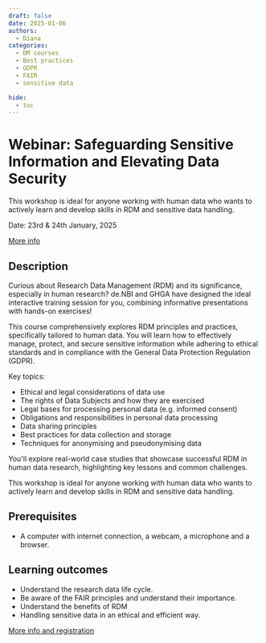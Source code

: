 ```yaml
---
draft: false
date: 2025-01-06
authors:
  - Diana
categories:
  - DM courses
  - Best practices
  - GDPR
  - FAIR
  - sensitive data

hide:
  - toc
---
```


# Webinar: Safeguarding Sensitive Information and Elevating Data Security  

This workshop is ideal for anyone working with human data who wants to actively learn and develop skills in RDM and sensitive data handling.

Date: 23rd & 24th January, 2025

[More info](https://www.denbi.de/training-courses-2024/1826-mastering-research-data-management-for-human-data-safeguarding-sensitive-information-and-elevating-data-security)

<!-- more -->

## Description

Curious about Research Data Management (RDM) and its significance, especially in human research? de.NBI and GHGA have designed the ideal interactive training session for you, combining informative presentations with hands-on exercises!

This course comprehensively explores RDM principles and practices, specifically tailored to human data. You will learn how to effectively manage, protect, and secure sensitive information while adhering to ethical standards and in compliance with the General Data Protection Regulation (GDPR).

Key topics: 

* Ethical and legal considerations of data use
* The rights of Data Subjects and how they are exercised
* Legal bases for processing personal data (e.g. informed consent)
* Obligations and responsibilities in personal data processing
* Data sharing principles
* Best practices for data collection and storage
* Techniques for anonymising and pseudonymising data

You'll explore real-world case studies that showcase successful RDM in human data research, highlighting key lessons and common challenges.

This workshop is ideal for anyone working with human data who wants to actively learn and develop skills in RDM and sensitive data handling.

## Prerequisites

- A computer with internet connection, a webcam, a microphone and a browser.

## Learning outcomes

- Understand the research data life cycle.
- Be aware of the FAIR principles and understand their importance.
- Understand the benefits of RDM
- Handling sensitive data in an ethical and efficient way.


[More info and registration](https://www.denbi.de/training-courses-2024/1826-mastering-research-data-management-for-human-data-safeguarding-sensitive-information-and-elevating-data-security)
